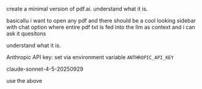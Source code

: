 create a minimal version of pdf.ai. understand what it is.

basicallu i want to open any pdf and there should be a cool looking sidebar with chat option where entire pdf txt is fed into the llm as context and i can ask it quesitons

understand what it is.

Anthropic API key: set via environment variable `ANTHROPIC_API_KEY`

claude-sonnet-4-5-20250929

use the above
